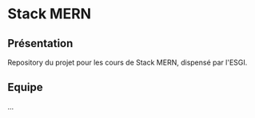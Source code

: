 # Stack MERN

## Présentation

Repository du projet pour les cours de Stack MERN, dispensé par l'ESGI.

## Equipe

...

